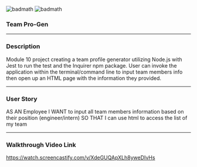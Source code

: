 ![badmath](https://img.shields.io/badge/-HTML-orange) ![badmath](https://img.shields.io/badge/-JS-yellow)

### Team Pro-Gen
__________________________________
### Description
Module 10 project creating a team profile generator utilizing Node.js with Jest to run the test and the Inquirer npm package.
User can invoke the application within the terminal/command line to input team members info then open up an HTML page with the information they provided.
__________________________________
### User Story
AS AN Employee
I WANT to input all team members information based on their position (engineer/intern)
SO THAT I can use html to access the list of my team
__________________________________
### Walkthrough Video Link
https://watch.screencastify.com/v/XdeGUQApXLh8yweDIvHs

